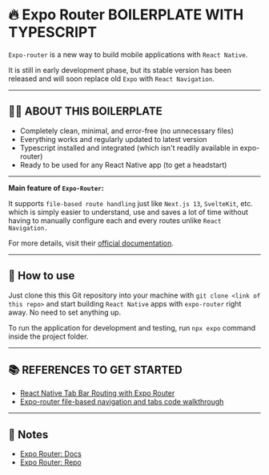 # 🔥 Expo Router BOILERPLATE WITH TYPESCRIPT

`Expo-router` is a new way to build mobile applications with `React Native`.

It is still in early development phase, but its stable version has been released and will soon replace old `Expo` with `React Navigation`.

---

## 🕵🏼 ABOUT THIS BOILERPLATE

- Completely clean, minimal, and error-free (no unnecessary files)
- Everything works and regularly updated to latest version
- Typescript installed and integrated (which isn't readily available in expo-router)
- Ready to be used for any React Native app (to get a headstart)

---

**Main feature of `Expo-Router`:**

It supports `file-based route handling` just like `Next.js 13`, `SvelteKit`, etc. which is simply easier to understand, use and saves a lot of time without having to manually configure each and every routes unlike `React Navigation.`

For more details, visit their [official documentation](https://expo.github.io/router/docs).

---

## 🚀 How to use

Just clone this this Git repository into your machine with `git clone <link of this repo>` and start building `React Native` apps with `expo-router` right away. No need to set anything up.

To run the application for development and testing, run `npx expo` command inside the project folder.

---

## 📚 REFERENCES TO GET STARTED

- [React Native Tab Bar Routing with Expo Router](https://www.youtube.com/watch?v=4-shpLyYBLc)
- [Expo-router file-based navigation and tabs code walkthrough](https://www.youtube.com/watch?v=WNZbARN7lMM)

---

## 📝 Notes

- [Expo Router: Docs](https://expo.github.io/router)
- [Expo Router: Repo](https://github.com/expo/router)
